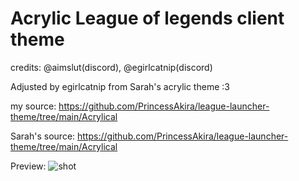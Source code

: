 # Acrylic League of legends client theme
credits: @aimslut(discord), @egirlcatnip(discord)

Adjusted by egirlcatnip from Sarah's acrylic theme :3


my source: https://github.com/PrincessAkira/league-launcher-theme/tree/main/Acrylical

Sarah's source: https://github.com/PrincessAkira/league-launcher-theme/tree/main/Acrylical

Preview:
![shot](https://github.com/egirlcatnip/acrylic-league-theme/assets/26607304/2c50050e-86d5-4281-af58-7b8a3726bcc8)
